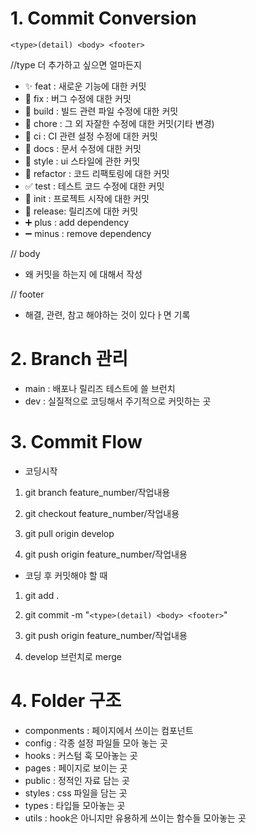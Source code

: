 # 1. Commit Conversion

```
<type>(detail) <body> <footer>
```

//type 더 추가하고 싶으면 얼마든지

- ✨ feat : 새로운 기능에 대한 커밋
- 🐛 fix : 버그 수정에 대한 커밋
- 👷 build : 빌드 관련 파일 수정에 대한 커밋
- 🔨 chore : 그 외 자잘한 수정에 대한 커밋(기타 변경)
- 💚 ci : CI 관련 설정 수정에 대한 커밋
- 📝 docs : 문서 수정에 대한 커밋
- 💄 style : ui 스타일에 관한 커밋
- 🎨 refactor : 코드 리팩토링에 대한 커밋
- ✅ test : 테스트 코드 수정에 대한 커밋
- 🎉 init : 프로젝트 시작에 대한 커밋
- 🔖 release: 릴리즈에 대한 커밋
- ➕ plus : add dependency
- ➖ minus : remove dependency

// body

- 왜 커밋을 하는지 에 대해서 작성

// footer

- 해결, 관련, 참고 해야하는 것이 있다ㅏ면 기록

# 2. Branch 관리

- main : 배포나 릴리즈 테스트에 쓸 브런치
- dev : 실질적으로 코딩해서 주기적으로 커밋하는 곳

# 3. Commit Flow

- 코딩시작

1. git branch feature_number/작업내용

2. git checkout feature_number/작업내용

3. git pull origin develop

4. git push origin feature_number/작업내용

- 코딩 후 커밋해야 할 때

1. git add .

2. git commit -m "`<type>(detail) <body> <footer>`"

3. git push origin feature_number/작업내용

4. develop 브런치로 merge

# 4. Folder 구조

- componments : 페이지에서 쓰이는 컴포넌트
- config : 각종 설정 파일들 모아 놓는 곳
- hooks : 커스텀 훅 모아놓는 곳
- pages : 페이지로 보이는 곳
- public : 정적인 자료 담는 곳
- styles : css 파일을 담는 곳
- types : 타입들 모아놓는 곳
- utils : hook은 아니지만 유용하게 쓰이는 함수들 모아놓는 곳
